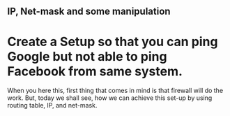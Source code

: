 ## IP, Net-mask and some manipulation
# Create a Setup so that you can ping Google but not able to ping Facebook from same system.
When you here this, first thing that comes in mind is that firewall will do the work. But, today we shall see, how we can achieve this set-up by using routing table, IP, and net-mask.

